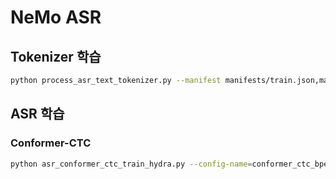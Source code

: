 # NeMo ASR

## Tokenizer 학습

```bash
python process_asr_text_tokenizer.py --manifest manifests/train.json,manifests/dev.json --data_root tmp --tokenizer spe --vocab_size 5000
```


## ASR 학습

### Conformer-CTC

```bash
python asr_conformer_ctc_train_hydra.py --config-name=conformer_ctc_bpe model.optim.lr=0.01
```

